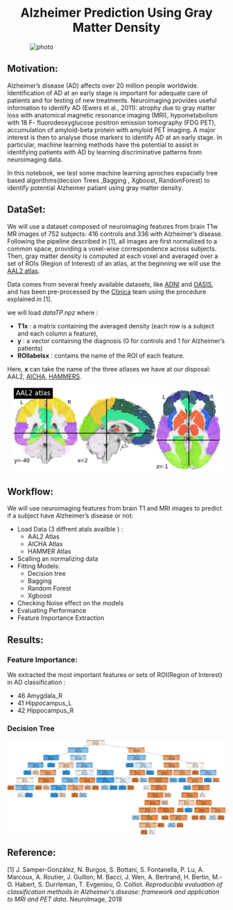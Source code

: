 <h1 style="text-align:center"> Alzheimer Prediction Using Gray Matter Density
 </h1>
<img style="display: block; margin: auto;" alt="photo"  width="400" src="./images/Alzheimer.png">

## Motivation: 
Alzheimer’s disease (AD) affects over 20 million people worldwide. Identification of AD at an
early stage is important for adequate care of patients and for testing of new treatments.
Neuroimaging provides useful information to identify AD (Ewers et al., 2011): atrophy due to gray
matter loss with anatomical magnetic resonance imaging (MRI), hypometabolism with 18 F-
fluorodeoxyglucose positron emission tomography (FDG PET), accumulation of amyloid-beta
protein with amyloid PET imaging. A major interest is then to analyse those markers to identify AD at an early stage. In particular, machine learning methods have the potential to assist in identifying patients with AD by learning discriminative patterns from neuroimaging data.

In this notebook, we test some machine learning aproches espacially tree based algorithms(decsion Trees ,Bagging ,  Xgboost, RandomForest) to identify potential Alzheimer patiant using gray matter density.



## DataSet: 

We will use a dataset composed of neuroimaging features from brain T1w MR images of 752 subjects: 416 controls and 336 with Alzheimer’s disease. Following the pipeline described in [1], all images are first normalized to a
common space, providing a voxel-wise correspondence across subjects. Then, gray matter density is computed at each voxel and averaged over a set of ROIs (Region of Interest) of an atlas, at the beginning we will use the [AAL2 atlas](http://www.gin.cnrs.fr/en/tools/aal/). 

Data comes from several freely available datasets, like [ADNI](http://adni.loni.usc.edu/) and [OASIS](https://www.oasis-brains.org/), and has been pre-processed by the [Clinica](http://www.clinica.run/) team using the procedure explained in [1].

we will  load *dataTP.npz* where :
- **T1x** :  a matrix containing the averaged density (each row is a subject and each column a feature), 
- **y** :  a vector containing the diagnosis (0 for controls and 1 for Alzheimer’s patients)
- **ROIlabelsx** : contains the name of the ROI of each feature. 

Here, **x** can take the name of the three atlases we  have at our disposal: AAL2, [AICHA](http://www.gin.cnrs.fr/fr/outils/aicha/), [HAMMERS](https://brain-development.org/brain-atlases/adult-brain-atlases/).


<img style="display: block; margin: auto;" alt="photo" src="./images/index.png">

## Workflow: 

We will use neuroimaging features from brain T1 and MRI images to predict if a subject have  Alzheimer’s disease or not: 

- Load Data  (3 diffrent atals availble ) : 
	- AAL2 Atlas  
	- AICHA Atlas
	-  HAMMER Atlas 
- Scalling an normalizing data
- Fitting Models: 
	- Decision tree
	- Bagging 
	- Random Forest 
	- Xgboost
- Checking Noise effect on the models
- Evaluating Performance 
- Feature Importance Extraction 


## Results: 
### Feature Importance: 
We extracted the most important features or sets of ROI(Region of Interest) in AD classification : 
- 46 Amygdala_R
- 41 Hippocampus_L
- 42 Hippocampus_R
### Decision Tree 

<img style="display: block; margin: auto;" alt="photo" src="./images/tree.png">

## Reference:


[1] J. Samper-González, N. Burgos, S. Bottani, S. Fontanella, P. Lu, A. Marcoux, A. Routier, J. Guillon, M. Bacci, J. Wen, A. Bertrand, H. Bertin, M.-O. Habert, S. Durrleman, T. Evgeniou, O. Colliot. *Reproducible evaluation of classification methods in Alzheimer's disease: framework and application to MRI and PET data*. NeuroImage, 2018 

